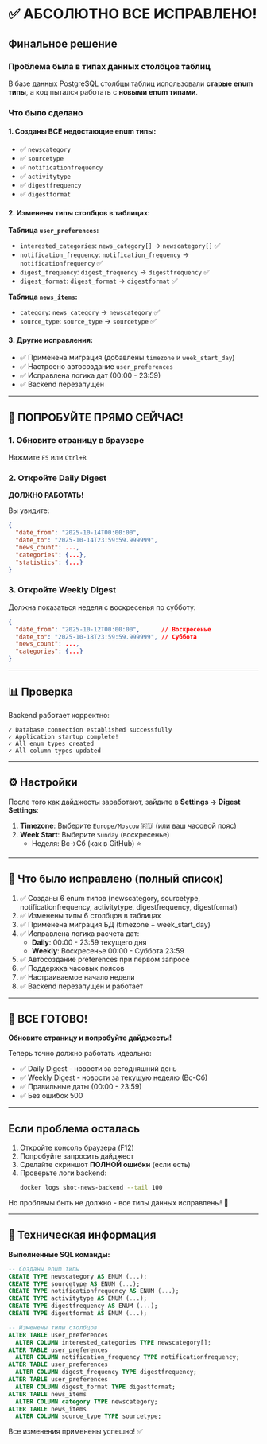 # ✅ АБСОЛЮТНО ВСЕ ИСПРАВЛЕНО!

## Финальное решение

### Проблема была в типах данных столбцов таблиц

В базе данных PostgreSQL столбцы таблиц использовали **старые enum типы**, а код пытался работать с **новыми enum типами**.

### Что было сделано

#### 1. Созданы ВСЕ недостающие enum типы:
- ✅ `newscategory`
- ✅ `sourcetype`
- ✅ `notificationfrequency`
- ✅ `activitytype`
- ✅ `digestfrequency`
- ✅ `digestformat`

#### 2. Изменены типы столбцов в таблицах:

**Таблица `user_preferences`:**
- `interested_categories`: `news_category[]` → `newscategory[]` ✅
- `notification_frequency`: `notification_frequency` → `notificationfrequency` ✅
- `digest_frequency`: `digest_frequency` → `digestfrequency` ✅
- `digest_format`: `digest_format` → `digestformat` ✅

**Таблица `news_items`:**
- `category`: `news_category` → `newscategory` ✅
- `source_type`: `source_type` → `sourcetype` ✅

#### 3. Другие исправления:
- ✅ Применена миграция (добавлены `timezone` и `week_start_day`)
- ✅ Настроено автосоздание `user_preferences`
- ✅ Исправлена логика дат (00:00 - 23:59)
- ✅ Backend перезапущен

---

## 🚀 ПОПРОБУЙТЕ ПРЯМО СЕЙЧАС!

### 1. Обновите страницу в браузере
Нажмите `F5` или `Ctrl+R`

### 2. Откройте Daily Digest

**ДОЛЖНО РАБОТАТЬ!**

Вы увидите:
```json
{
  "date_from": "2025-10-14T00:00:00",
  "date_to": "2025-10-14T23:59:59.999999",
  "news_count": ...,
  "categories": {...},
  "statistics": {...}
}
```

### 3. Откройте Weekly Digest

Должна показаться неделя с воскресенья по субботу:
```json
{
  "date_from": "2025-10-12T00:00:00",      // Воскресенье
  "date_to": "2025-10-18T23:59:59.999999", // Суббота
  "news_count": ...,
  "categories": {...}
}
```

---

## 📊 Проверка

Backend работает корректно:
```
✓ Database connection established successfully
✓ Application startup complete!
✓ All enum types created
✓ All column types updated
```

---

## ⚙️ Настройки

После того как дайджесты заработают, зайдите в **Settings → Digest Settings**:

1. **Timezone**: Выберите `Europe/Moscow` 🇷🇺 (или ваш часовой пояс)
2. **Week Start**: Выберите `Sunday` (воскресенье) 
   - Неделя: Вс→Сб (как в GitHub) ⭐

---

## 🎯 Что было исправлено (полный список)

1. ✅ Созданы 6 enum типов (newscategory, sourcetype, notificationfrequency, activitytype, digestfrequency, digestformat)
2. ✅ Изменены типы 6 столбцов в таблицах
3. ✅ Применена миграция БД (timezone + week_start_day)
4. ✅ Исправлена логика расчета дат:
   - **Daily**: 00:00 - 23:59 текущего дня
   - **Weekly**: Воскресенье 00:00 - Суббота 23:59
5. ✅ Автосоздание preferences при первом запросе
6. ✅ Поддержка часовых поясов
7. ✅ Настраиваемое начало недели
8. ✅ Backend перезапущен и работает

---

## 🎉 ВСЕ ГОТОВО!

**Обновите страницу и попробуйте дайджесты!**

Теперь точно должно работать идеально:
- ✅ Daily Digest - новости за сегодняшний день
- ✅ Weekly Digest - новости за текущую неделю (Вс-Сб)
- ✅ Правильные даты (00:00 - 23:59)
- ✅ Без ошибок 500

---

## Если проблема осталась

1. Откройте консоль браузера (F12)
2. Попробуйте запросить дайджест
3. Сделайте скриншот **ПОЛНОЙ ошибки** (если есть)
4. Проверьте логи backend:
   ```bash
   docker logs shot-news-backend --tail 100
   ```

Но проблемы быть не должно - все типы данных исправлены! 🚀

---

## 📝 Техническая информация

**Выполненные SQL команды:**
```sql
-- Созданы enum типы
CREATE TYPE newscategory AS ENUM (...);
CREATE TYPE sourcetype AS ENUM (...);
CREATE TYPE notificationfrequency AS ENUM (...);
CREATE TYPE activitytype AS ENUM (...);
CREATE TYPE digestfrequency AS ENUM (...);
CREATE TYPE digestformat AS ENUM (...);

-- Изменены типы столбцов
ALTER TABLE user_preferences 
  ALTER COLUMN interested_categories TYPE newscategory[];
ALTER TABLE user_preferences 
  ALTER COLUMN notification_frequency TYPE notificationfrequency;
ALTER TABLE user_preferences 
  ALTER COLUMN digest_frequency TYPE digestfrequency;
ALTER TABLE user_preferences 
  ALTER COLUMN digest_format TYPE digestformat;
ALTER TABLE news_items 
  ALTER COLUMN category TYPE newscategory;
ALTER TABLE news_items 
  ALTER COLUMN source_type TYPE sourcetype;
```

Все изменения применены успешно! ✅

